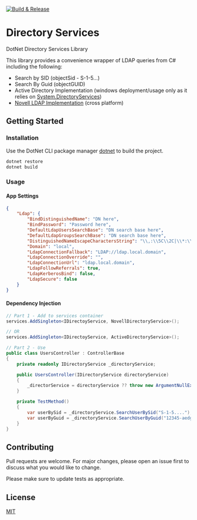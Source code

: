[![Build & Release](https://github.com/maiorsi/directory-services/actions/workflows/build-and-release.yml/badge.svg?branch=main)](https://github.com/maiorsi/directory-services/actions/workflows/build-and-release.yml)

# Directory Services

DotNet Directory Services Library

This library provides a convenience wrapper of LDAP queries from C# including the following:
* Search by SID (objectSid - S-1-5...)
* Search By Guid (objectGUID)
* Active Directory Implementation (windows deployment/usage only as it relies on [System.DirectoryServices](https://learn.microsoft.com/en-us/dotnet/api/system.directoryservices?view=dotnet-plat-ext-7.0))
* [Novell LDAP Implementation](https://github.com/dsbenghe/Novell.Directory.Ldap.NETStandard) (cross platform)

## Getting Started

### Installation

Use the DotNet CLI package manager [dotnet](https://learn.microsoft.com/en-us/dotnet/core/tools/) to build the project.

```bash
dotnet restore
dotnet build
```

### Usage

#### App Settings
```json
{
    "Ldap": {
        "BindDistinguishedName": "DN here",
        "BindPassword": "Password here",
        "DefaultLdapUsersSearchBase": "DN search base here",
        "DefaultLdapGroupsSearchBase": "DN search base here",
        "DistinguishedNameEscapeCharactersString": "\\,:\\5C\\2C|\\*:\\5C\\2A|\\(:\\5C\\28|\\):\\5C\\29|\\\\:\\5C\\5C",
        "Domain": "local",
        "LdapConnectionFallback": "LDAP://ldap.local.domain",
        "LdapConnectionOverride": "",
        "LdapConnectionUrl": "ldap.local.domain",
        "LdapFollowReferrals": true,
        "LdapKerberosBind": false,
        "LdapSecure": false
    }
}
```

#### Dependency Injection
```c#
// Part 1 - Add to services container
services.AddSingleton<IDirectoyService, NovellDirectoryService>();

// OR
services.AddSingleton<IDirectoyService, ActiveDirectoryService>();

// Part 2 - Use
public class UsersController : ControllerBase
{
    private readonly IDirectoryService _directoryService;

    public UsersController(IDirectoryService directoryService)
    {
        _directorService = directoryService ?? throw new ArgumentNullException(nameof(directorService));
    }

    private TestMethod()
    {
        var userBySid = _directoryService.SearchUserBySid("S-1-5....");
        var userByGuid = _directoryService.SearchUserByGuid("12345-aedgf234...");
    }
}
```

## Contributing

Pull requests are welcome. For major changes, please open an issue first
to discuss what you would like to change.

Please make sure to update tests as appropriate.

## License

[MIT](https://choosealicense.com/licenses/mit/)
